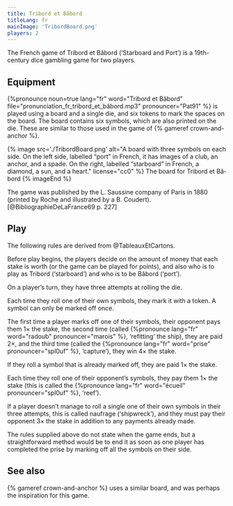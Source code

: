 ```yaml
---
title: Tribord et Bâbord
titleLang: fr
mainImage: 'TribordBoard.png'
players: 2
---
```


<p class="lead">The French game of <span class="noun" lang="fr">Tribord et Bâbord</span> (‘Starboard and
Port’) is a 19th-century dice gambling game for two players.</p>

<!-- excerpt -->

## Equipment

{%pronounce noun=true lang="fr" word="Tribord et Bâbord"
file="pronunciation_fr_tribord_et_bâbord.mp3" pronouncer="Pat91" %} is played
using a board and a single die, and six tokens to mark the spaces on the board.
The board contains six symbols, which are also printed on the die. These are
similar to those used in the game of {% gameref crown-and-anchor %}.

{% image 
    src='./TribordBoard.png'
    alt="A board with three symbols on each side. On the left side, labelled “port” in French, it has images of a club, an anchor, and a spade. On the right, labelled “starboard” in French, a diamond, a sun, and a heart."
    license="cc0" %}
The board for  <span class="noun" lang="fr">Tribord et Bâbord</span>
{% imageEnd %}

The game was published by the <span class="noun" lang="fr">L. Saussine</span> company of
Paris in 1880 (printed by <span class="noun" lang="fr">Roche</span> and illustrated by a
<span class="noun" lang="fr">B. Coudert</span>).[@BibliographieDeLaFrance69 p. 227]

## Play

The following rules are derived from @TableauxEtCartons.

Before play begins, the players decide on the amount of money that each stake is
worth (or the game can be played for points), and also who is to play as <span
lang="fr">Tribord</span> (‘starboard’) and who is to be <span
lang="fr">Bâbord</span> (‘port’).

On a player’s turn, they have three attempts at rolling the die.

Each time they roll one of their own symbols, they mark it with a token. A
symbol can only be marked off once.

The first time a player marks off one of their symbols, their opponent pays them
1× the stake, the second time (called {%pronounce lang="fr" word="radoub"
pronouncer="marois" %}, ‘refitting’ the ship), they are paid 2×, and the third
time (called the {%pronounce lang="fr" word="prise" pronouncer="spl0uf" %},
‘capture’), they win 4× the stake.

If they roll a symbol that is already marked off, they are paid 1× the stake.

Each time they roll one of their opponent’s symbols, they pay them 1× the stake
(this is called the {%pronounce lang="fr" word="écueil" pronouncer="spl0uf" %},
‘reef’).

If a player doesn’t manage to roll a single one of their own symbols in their
three attempts, this is called <span lang="fr">naufrage</span> (‘shipwreck’),
and they must pay their opponent 3× the stake in addition to any payments
already made.

The rules supplied above do not state when the game ends, but a straightforward
method would be to end it as soon as one player has completed the <span
lang="fr">prise</span> by marking off all the symbols on their side.

## See also

{% gameref crown-and-anchor %} uses a similar board, and was perhaps the
inspiration for this game.
